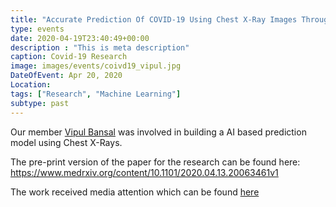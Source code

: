 ```yaml
---
title: "Accurate Prediction Of COVID-19 Using Chest X-Ray Images Through Deep Feature Learning Model With SMOTE And Machine Learning Classifiers"
type: events
date: 2020-04-19T23:40:49+00:00
description : "This is meta description"
caption: Covid-19 Research
image: images/events/coivd19_vipul.jpg
DateOfEvent: Apr 20, 2020
Location: 
tags: ["Research", "Machine Learning"]
subtype: past
---
```



Our member [Vipul Bansal](https://www.linkedin.com/in/vipul-bansal-b8183b17a/) was involved in building a AI based prediction model using Chest X-Rays.

The pre-print version of the paper for the research can be found here: https://www.medrxiv.org/content/10.1101/2020.04.13.20063461v1

The work received media attention which can be found [here](https://timesofindia.indiatimes.com/india/indian-scientists-devise-low-cost-ai-based-software-to-detect-covid-19/articleshow/75187192.cms)